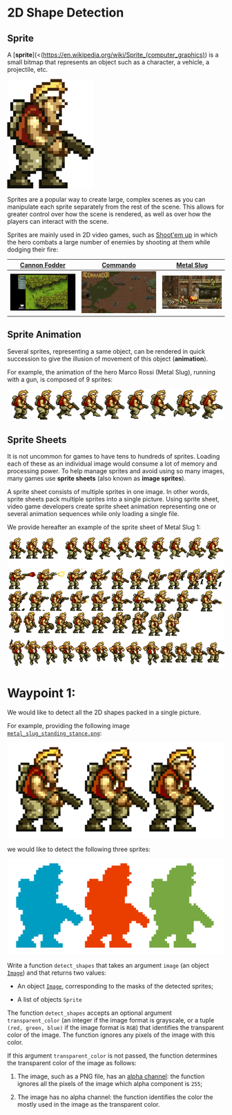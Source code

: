 # 2D Shape Detection

## Sprite

A [**sprite**](<(<https://en.wikipedia.org/wiki/Sprite_(computer_graphics)>) is a small bitmap that represents an object such as a character, a vehicle, a projectile, etc.

![Metal Slug ](metal_slug_sprite_color_medium.png)

Sprites are a popular way to create large, complex scenes as you can manipulate each sprite separately from the rest of the scene. This allows for greater control over how the scene is rendered, as well as over how the players can interact with the scene.

Sprites are mainly used in 2D video games, such as [Shoot'em up](https://en.wikipedia.org/wiki/Shoot_%27em_up) in which the hero combats a large number of enemies by shooting at them while dodging their fire:

| [Cannon Fodder](<https://en.wikipedia.org/wiki/Cannon_Fodder_(video_game)>) | [Commando](<https://en.wikipedia.org/wiki/Commando_(video_game)>) | [Metal Slug](https://en.wikipedia.org/wiki/Metal_Slug) |
| --------------------------------------------------------------------------- | ----------------------------------------------------------------- | ------------------------------------------------------ |
| ![Cannon Fodder](2d_video_game_cannon_fodder.jpg)                           | ![Commando](2d_video_game_commando.jpg)                           | ![Metal Slug](2d_video_game_metal_slug.png)            |

## Sprite Animation

Several sprites, representing a same object, can be rendered in quick succession to give the illusion of movement of this object (**animation**).

For example, the animation of the hero Marco Rossi (Metal Slug), running with a gun, is composed of 9 sprites:

![Metal Slug Sprite Running with a Gun](metal_slug_sprites_running_with_gun.png)

## Sprite Sheets

It is not uncommon for games to have tens to hundreds of sprites. Loading each of these as an individual image would consume a lot of memory and processing power. To help manage sprites and avoid using so many images, many games use **sprite sheets** (also known as **image sprites**).

A sprite sheet consists of multiple sprites in one image. In other words, sprite sheets pack multiple sprites into a single picture. Using sprite sheet, video game developers create sprite sheet animation representing one or several animation sequences while only loading a single file.

We provide hereafter an example of the sprite sheet of Metal Slug 1:

![Metal Slug Sprites](metal_slug_sprite_sheet_large.png)

# Waypoint 1:

We would like to detect all the 2D shapes packed in a single picture.

For example, providing the following image [`metal_slug_standing_stance.png`](./metal_slug_standing_stance.png):

![Metal Slug Standing Stance](metal_slug_sprite_standing_stance.png)

we would like to detect the following three sprites:

![](metal_slug_sprite_detection_coloring.png)

Write a function `detect_shapes` that takes an argument `image` (an object [`Image`](https://pillow.readthedocs.io/en/stable/reference/Image.html)) and that returns two values:

- An object [`Image`](https://pillow.readthedocs.io/en/stable/reference/Image.html), corresponding to the masks of the detected sprites;

- A list of objects `Sprite`

The function `detect_shapes` accepts an optional argument `transparent_color` (an integer if the image format is grayscale, or a tuple `(red, green, blue)` if the image format is `RGB`) that identifies the transparent color of the image. The function ignores any pixels of the image with this color.

If this argument `transparent_color` is not passed, the function determines the transparent color of the image as follows:

1. The image, such as a PNG file, has an [alpha channel](<https://en.wikipedia.org/wiki/Transparency_(graphic)>): the function ignores all the pixels of the image which alpha component is `255`;

2. The image has no alpha channel: the function identifies the color the mostly used in the image as the transparent color.
